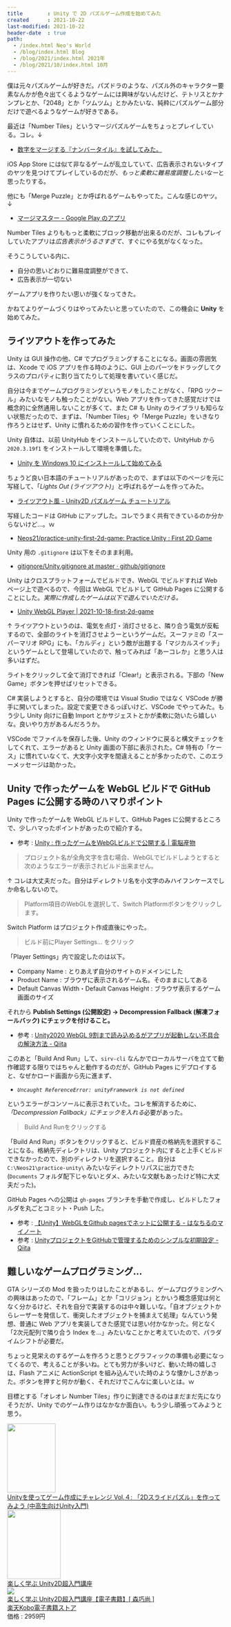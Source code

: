 ```yaml
---
title        : Unity で 2D パズルゲーム作成を始めてみた
created      : 2021-10-22
last-modified: 2021-10-22
header-date  : true
path:
  - /index.html Neo's World
  - /blog/index.html Blog
  - /blog/2021/index.html 2021年
  - /blog/2021/10/index.html 10月
---
```


僕は元々パズルゲームが好きだ。パズドラのような、パズル外のキャラクター要素なんかが色々出てくるようなゲームには興味がないんだけど、テトリスとかナンプレとか、「2048」とか「ツムツム」とかみたいな、純粋にパズルゲーム部分だけで遊べるようなゲームが好きである。

最近は「Number Tiles」というマージパズルゲームをちょっとプレイしている。コレ。↓

- [数字をマージする『ナンバータイル』を試してみた。](https://lunafina.blog/smartphone-game-number-tile/)

iOS App Store には似て非なるゲームが乱立していて、広告表示されないタイプのヤツを見つけてプレイしているのだが、*もっと柔軟に難易度調整したいなー*と思ったりする。

他にも「Merge Puzzle」とか呼ばれるゲームもやってた。こんな感じのヤツ。↓

- [マージマスター - Google Play のアプリ](https://play.google.com/store/apps/details?id=com.bigcake.android.mergemania&amp;hl=ja&amp;gl=US)

Number Tiles よりももっと柔軟にブロック移動が出来るのだが、コレもプレイしていたアプリは*広告表示がうるさすぎて*、すぐにやる気がなくなった。

そうこうしている内に、

- 自分の思いどおりに難易度調整ができて、
- 広告表示が一切ない

ゲームアプリを作りたい思いが強くなってきた。

かねてよりゲームづくりはやってみたいと思っていたので、この機会に **Unity** を始めてみた。

## ライツアウトを作ってみた

Unity は GUI 操作の他、C# でプログラミングすることになる。画面の雰囲気は、Xcode で iOS アプリを作る時のように、GUI 上のパーツをドラッグしてクラスのプロパティに割り当てたりして処理を書いていく感じだ。

自分は今までゲームプログラミングというモノをしたことがなく、「RPG ツクール」みたいなモノも触ったことがない。Web アプリを作ってきた感覚だけでは概念的に全然通用しないことが多くて、また C# も Unity のライブラリも知らない状態だったので、まずは、「Number Tiles」や「Merge Puzzle」をいきなり作ろうとはせず、Unity に慣れるための習作を作っていくことにした。

Unity 自体は、以前 UnityHub をインストールしていたので、UnityHub から `2020.3.19f1` をインストールして環境を準備した。

- [Unity を Windows 10 にインストールして始めてみる](/blog/2020/10/22-01.html)

ちょうど良い日本語のチュートリアルがあったので、まずは以下のページを元に写経して、「*Lights Out (ライツアウト)*」と呼ばれるゲームを作ってみた。

- [ライツアウト風 - Unity2D パズルゲーム チュートリアル](https://unity2dpuzzle.jimdofree.com/home/lights-out/)

写経したコードは GitHub にアップした。コレでうまく共有できているのか分からないけど…。ｗ

- [Neos21/practice-unity-first-2d-game: Practice Unity : First 2D Game](https://github.com/Neos21/practice-unity-first-2d-game)

Unity 用の `.gitignore` は以下をそのまま利用。

- [gitignore/Unity.gitignore at master · github/gitignore](https://github.com/github/gitignore/blob/master/Unity.gitignore)

Unity はクロスプラットフォームでビルドでき、WebGL でビルドすれば Web ページ上で遊べるので、今回は WebGL でビルドして GitHub Pages に公開することにした。*実際に作成したゲームは以下で遊んでいただける。*

- [Unity WebGL Player | 2021-10-18-first-2d-game](https://neos21.github.io/practice-unity-first-2d-game/)

↑ ライツアウトというのは、電気を点灯・消灯させると、隣り合う電気が反転するので、全部のライトを消灯させようーというゲームだ。スーファミの「スーパーマリオ RPG」にも、「カルディ」という敵が出題する「マジカルスイッチ」というゲームとして登場していたので、触ってみれば「あーコレか」と思う人は多いはずだ。

ライトをクリックして全て消灯できれば「Clear!」と表示される。下部の「New Game」ボタンを押せばリセットできる。

C# 実装しようとすると、自分の環境では Visual Studio ではなく VSCode が勝手に開いてしまった。設定で変更できるっぽいけど、VSCode でやってみた。もう少し Unity 向けに自動 Import とかサジェストとかが柔軟に効いたら嬉しいな。良いやり方があるんだろうか。

VSCode でファイルを保存した後、Unity のウィンドウに戻ると構文チェックをしてくれて、エラーがあると Unity 画面の下部に表示された。C# 特有の「ケース」に慣れていなくて、大文字小文字を間違えることが多かったので、このエラーメッセージは助かった。

## Unity で作ったゲームを WebGL ビルドで GitHub Pages に公開する時のハマりポイント

Unity で作ったゲームを WebGL ビルドして、GitHub Pages に公開するところで、少しハマったポイントがあったので紹介する。

- 参考 : [Unity : 作ったゲームをWebGLビルドで公開する | 電脳産物](https://dianxnao.com/unity%EF%BC%9A%E4%BD%9C%E3%81%A3%E3%81%9F%E3%82%B2%E3%83%BC%E3%83%A0%E3%82%92webgl%E3%83%93%E3%83%AB%E3%83%89%E3%81%A7%E5%85%AC%E9%96%8B%E3%81%99%E3%82%8B/)

> プロジェクト名が全角文字を含む場合、WebGLでビルドしようとすると次のようなエラーが表示されビルド出来ません。

↑ コレは大丈夫だった。自分はディレクトリ名を小文字のみハイフンケースでしか命名しないので。

> Platform項目のWebGLを選択して、Switch Platformボタンをクリックします。

Switch Platform はプロジェクト作成直後にやった。

> ビルド前にPlayer Settings… をクリック

「Player Settings」内で設定したのは以下。

- Company Name : とりあえず自分のサイトのドメインにした
- Product Name : ブラウザに表示されるゲーム名。そのままにしてある
- Default Canvas Width・Default Canvas Height : ブラウザ表示するゲーム画面のサイズ

それから **Publish Settings (公開設定) → Decompression Fallback (解凍フォールバック) にチェックを付けること。**

- 参考 : [Unity2020 WebGL 9割まで読み込めるがアプリが起動しない不具合の解決方法 - Qiita](https://qiita.com/aguroshou0413/items/1451a6779a92acb96b78)

このあと「Build And Run」して、`sirv-cli` なんかでローカルサーバを立てて動作確認する限りではちゃんと動作するのだが、GitHub Pages にデプロイすると、なぜかロード画面から先に進まず、

- *`Uncaught ReferenceError: unityFramework is not defined`*

というエラーがコンソールに表示されていた。コレを解消するために、*「Decompression Fallback」にチェックを入れる*必要があった。

> Build And Runをクリックする

「Build And Run」ボタンをクリックすると、ビルド資産の格納先を選択することになる。格納先ディレクトリは、Unity プロジェクト内にすると上手くビルドできなかったので、別のディレクトリを選択すること。自分は `C:\Neos21\practice-unity\` みたいなディレクトリパスに出力できた (`Documents` フォルダ配下じゃないとダメ、みたいな文献もあったけど特に大丈夫だった)。

GitHub Pages への公開は `gh-pages` ブランチを手動で作成し、ビルドしたフォルダを丸ごとコミット・Push した。

- 参考 : [【Unity】WebGLをGithub pagesでネットに公開する - はなちるのマイノート](https://www.hanachiru-blog.com/entry/2019/09/21/233000)
- 参考 : [UnityプロジェクトをGitHubで管理するためのシンプルな初期設定 - Qiita](https://qiita.com/ttokdev/items/5201e5ff49da5b0d109c)

## 難しいなゲームプログラミング…

GTA シリーズの Mod を扱ったりはしたことがあるし、ゲームプログラミングへの興味はあったので、「フレーム」とか「コリジョン」とかいう概念感覚は何となく分かるけど、それを自分で実装するのは中々難しいな。「自オブジェクトからレーザーを発信して、衝突したオブジェクトを捕まえて処理」なんていう発想、普通に Web アプリを実装してきた感覚では思い付かなかった。何となく「2次元配列で隣り合う Index を…」みたいなことかと考えていたので、パラダイムシフトが必要だ。

ちょっと見栄えのするゲームを作ろうと思うとグラフィックの準備も必要になってくるので、考えることが多いね。とても労力が多いけど、動いた時の嬉しさは、Flash アニメに ActionScript を組み込んでいた時のような懐かしさがあった。ボタンを押すと何かが動く、それだけでこんなに楽しいとは。ｗ

目標とする「オレオレ Number Tiles」作りに到達できるのはまだまだ先になりそうだが、Unity でのゲーム作りはなかなか面白い。もう少し頑張ってみようと思う。

<div class="ad-amazon">
  <div class="ad-amazon-image">
    <a href="https://www.amazon.co.jp/dp/B09BFJGN1W?tag=neos21-22&amp;linkCode=osi&amp;th=1&amp;psc=1">
      <img src="https://m.media-amazon.com/images/I/51EvTNozpjL._SL160_.jpg" width="112" height="160">
    </a>
  </div>
  <div class="ad-amazon-info">
    <div class="ad-amazon-title">
      <a href="https://www.amazon.co.jp/dp/B09BFJGN1W?tag=neos21-22&amp;linkCode=osi&amp;th=1&amp;psc=1">Unityを使ってゲーム作成にチャレンジ Vol.４: 「2Dスライドパズル」を作ってみよう (中高生向けUnity入門)</a>
    </div>
  </div>
</div>

<div class="ad-amazon">
  <div class="ad-amazon-image">
    <a href="https://www.amazon.co.jp/dp/B07P46XK5R?tag=neos21-22&amp;linkCode=osi&amp;th=1&amp;psc=1">
      <img src="https://m.media-amazon.com/images/I/51GD-sKpNTL._SL160_.jpg" width="124" height="160">
    </a>
  </div>
  <div class="ad-amazon-info">
    <div class="ad-amazon-title">
      <a href="https://www.amazon.co.jp/dp/B07P46XK5R?tag=neos21-22&amp;linkCode=osi&amp;th=1&amp;psc=1">楽しく学ぶ Unity2D超入門講座</a>
    </div>
  </div>
</div>

<div class="ad-rakuten">
  <div class="ad-rakuten-image">
    <a href="https://hb.afl.rakuten.co.jp/hgc/g00reb42.waxycf23.g00reb42.waxyd080/?pc=https%3A%2F%2Fitem.rakuten.co.jp%2Frakutenkobo-ebooks%2Fc392a84fcae23640af4846242c84c16a%2F&amp;m=http%3A%2F%2Fm.rakuten.co.jp%2Frakutenkobo-ebooks%2Fi%2F18103084%2F">
      <img src="https://thumbnail.image.rakuten.co.jp/@0_mall/rakutenkobo-ebooks/cabinet/7640/2000007177640.jpg?_ex=128x128">
    </a>
  </div>
  <div class="ad-rakuten-info">
    <div class="ad-rakuten-title">
      <a href="https://hb.afl.rakuten.co.jp/hgc/g00reb42.waxycf23.g00reb42.waxyd080/?pc=https%3A%2F%2Fitem.rakuten.co.jp%2Frakutenkobo-ebooks%2Fc392a84fcae23640af4846242c84c16a%2F&amp;m=http%3A%2F%2Fm.rakuten.co.jp%2Frakutenkobo-ebooks%2Fi%2F18103084%2F">楽しく学ぶ Unity2D超入門講座【電子書籍】[ 森巧尚 ]</a>
    </div>
    <div class="ad-rakuten-shop">
      <a href="https://hb.afl.rakuten.co.jp/hgc/g00reb42.waxycf23.g00reb42.waxyd080/?pc=https%3A%2F%2Fwww.rakuten.co.jp%2Frakutenkobo-ebooks%2F&amp;m=http%3A%2F%2Fm.rakuten.co.jp%2Frakutenkobo-ebooks%2F">楽天Kobo電子書籍ストア</a>
    </div>
    <div class="ad-rakuten-price">価格 : 2959円</div>
  </div>
</div>
